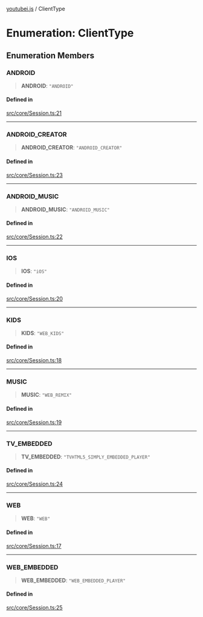 [youtubei.js](../README.md) / ClientType

# Enumeration: ClientType

## Enumeration Members

### ANDROID

> **ANDROID**: `"ANDROID"`

#### Defined in

[src/core/Session.ts:21](https://github.com/LuanRT/YouTube.js/blob/eb21af33db708f0355f4fb15881f5d4fabc7b06c/src/core/Session.ts#L21)

***

### ANDROID\_CREATOR

> **ANDROID\_CREATOR**: `"ANDROID_CREATOR"`

#### Defined in

[src/core/Session.ts:23](https://github.com/LuanRT/YouTube.js/blob/eb21af33db708f0355f4fb15881f5d4fabc7b06c/src/core/Session.ts#L23)

***

### ANDROID\_MUSIC

> **ANDROID\_MUSIC**: `"ANDROID_MUSIC"`

#### Defined in

[src/core/Session.ts:22](https://github.com/LuanRT/YouTube.js/blob/eb21af33db708f0355f4fb15881f5d4fabc7b06c/src/core/Session.ts#L22)

***

### IOS

> **IOS**: `"iOS"`

#### Defined in

[src/core/Session.ts:20](https://github.com/LuanRT/YouTube.js/blob/eb21af33db708f0355f4fb15881f5d4fabc7b06c/src/core/Session.ts#L20)

***

### KIDS

> **KIDS**: `"WEB_KIDS"`

#### Defined in

[src/core/Session.ts:18](https://github.com/LuanRT/YouTube.js/blob/eb21af33db708f0355f4fb15881f5d4fabc7b06c/src/core/Session.ts#L18)

***

### MUSIC

> **MUSIC**: `"WEB_REMIX"`

#### Defined in

[src/core/Session.ts:19](https://github.com/LuanRT/YouTube.js/blob/eb21af33db708f0355f4fb15881f5d4fabc7b06c/src/core/Session.ts#L19)

***

### TV\_EMBEDDED

> **TV\_EMBEDDED**: `"TVHTML5_SIMPLY_EMBEDDED_PLAYER"`

#### Defined in

[src/core/Session.ts:24](https://github.com/LuanRT/YouTube.js/blob/eb21af33db708f0355f4fb15881f5d4fabc7b06c/src/core/Session.ts#L24)

***

### WEB

> **WEB**: `"WEB"`

#### Defined in

[src/core/Session.ts:17](https://github.com/LuanRT/YouTube.js/blob/eb21af33db708f0355f4fb15881f5d4fabc7b06c/src/core/Session.ts#L17)

***

### WEB\_EMBEDDED

> **WEB\_EMBEDDED**: `"WEB_EMBEDDED_PLAYER"`

#### Defined in

[src/core/Session.ts:25](https://github.com/LuanRT/YouTube.js/blob/eb21af33db708f0355f4fb15881f5d4fabc7b06c/src/core/Session.ts#L25)
